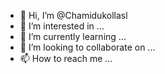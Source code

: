 - 👋 Hi, I’m @Chamidukollasl
- 👀 I’m interested in ...
- 🌱 I’m currently learning ...
- 💞️ I’m looking to collaborate on ...
- 📫 How to reach me ...

<!---
Chamidukollasl/Chamidukollasl is a ✨ special ✨ repository because its `README.md` (this file) appears on your GitHub profile.
You can click the Preview link to take a look at your changes.
--->
